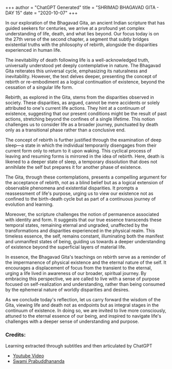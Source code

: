 +++
author = "ChatGPT Generated"
title = "SHRIMAD BHAGAVAD GITA - DAY 15"
date = "2020-10-07"
+++

In our exploration of the Bhagavad Gita, an ancient Indian scripture that has guided seekers for centuries, we arrive at a profound yet complex understanding of life, death, and what lies beyond. Our focus today is on the 27th verse of the second chapter, a segment that subtly bridges existential truths with the philosophy of rebirth, alongside the disparities experienced in human life.

The inevitability of death following life is a well-acknowledged truth, universally understood yet deeply contemplative in nature. The Bhagavad Gita reiterates this universal cycle, emphasizing its naturalness and inevitability. However, the text delves deeper, presenting the concept of rebirth or re-embodiment as a logical continuation of existence, beyond the cessation of a singular life form.

Rebirth, as explored in the Gita, stems from the disparities observed in society. These disparities, as argued, cannot be mere accidents or solely attributed to one's current life actions. They hint at a continuum of existence, suggesting that our present conditions might be the result of past actions, stretching beyond the confines of a single lifetime. This notion challenges us to consider life as a broader journey, punctuated by death only as a transitional phase rather than a conclusive end.

The concept of rebirth is further justified through the examination of deep sleep—a state in which the individual temporarily disengages from their current form only to return to it upon waking. This cyclical process of leaving and resuming forms is mirrored in the idea of rebirth. Here, death is likened to a deeper state of sleep, a temporary dissolution that does not annihilate the self but prepares it for another phase of existence.

The Gita, through these contemplations, presents a compelling argument for the acceptance of rebirth, not as a blind belief but as a logical extension of observable phenomena and existential disparities. It prompts a reassessment of life's purpose, urging us to view our existence not as confined to the birth-death cycle but as part of a continuous journey of evolution and learning.

Moreover, the scripture challenges the notion of permanence associated with identity and form. It suggests that our true essence transcends these temporal states, remaining eternal and ungraded, unaffected by the transformations and disparities experienced in the physical realm. This timeless essence, the self, remains constant, illuminating both the manifest and unmanifest states of being, guiding us towards a deeper understanding of existence beyond the superficial layers of material life.

In essence, the Bhagavad Gita's teachings on rebirth serve as a reminder of the impermanence of physical existence and the eternal nature of the self. It encourages a displacement of focus from the transient to the eternal, urging a life lived in awareness of our broader, spiritual journey. By embracing this perspective, we are called to live with a sense of purpose focused on self-realization and understanding, rather than being consumed by the ephemeral nature of worldly disparities and desires.

As we conclude today's reflection, let us carry forward the wisdom of the Gita, viewing life and death not as endpoints but as integral stages in the continuum of existence. In doing so, we are invited to live more consciously, attuned to the eternal essence of our being, and inspired to navigate life's challenges with a deeper sense of understanding and purpose.

### Credits:
Learning extracted through subtitles and then articulated by ChatGPT
* [Youtube Video](https://www.youtube.com/watch?v=qdPbFE0VpbA)
* [Swami Prabuddhananda](https://www.youtube.com/@upanishadswithswamiprabudd4019/streams)